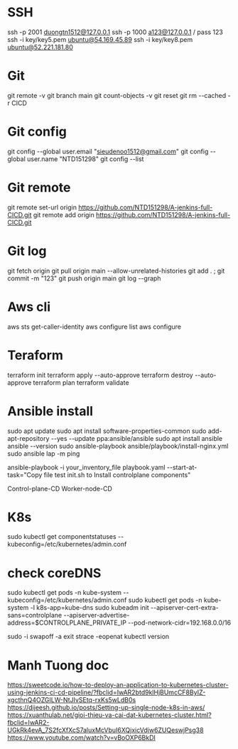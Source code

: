 # SSH 
ssh -p 2001 duongtn1512@127.0.0.1 
ssh -p 1000 a123@127.0.0.1 / pass 123
ssh -i key/key5.pem ubuntu@54.169.45.89
ssh -i key/key8.pem ubuntu@52.221.181.80


# Git
git remote -v
git branch main
git count-objects -v
git reset
git rm --cached -r CICD
# Git config
git config --global user.email "sieudenoo1512@gmail.com"
git config --global user.name "NTD151298"
git config --list
# Git remote
git remote set-url origin https://github.com/NTD151298/A-jenkins-full-CICD.git
git remote add origin https://github.com/NTD151298/A-jenkins-full-CICD.git
# Git log
git fetch origin
git pull origin main --allow-unrelated-histories
git add . ; git commit -m "123"
git push origin main
git log --graph

# Aws cli
aws sts get-caller-identity
aws configure list
aws configure 

# Teraform
terraform init
terraform apply --auto-approve
terraform destroy --auto-approve
terraform plan
terraform validate

# Ansible install
sudo apt update 
sudo apt install software-properties-common 
sudo add-apt-repository --yes --update ppa:ansible/ansible 
sudo apt install ansible
ansible --version
sudo ansible-playbook ansible/playbook/install-nginx.yml 
sudo ansible lap -m ping 

ansible-playbook -i your_inventory_file playbook.yaml --start-at-task="Copy file test init.sh to Install controlplane components"

Control-plane-CD
Worker-node-CD

# K8s
sudo kubectl get componentstatuses --kubeconfig=/etc/kubernetes/admin.conf
# check coreDNS
sudo kubectl get pods -n kube-system --kubeconfig=/etc/kubernetes/admin.conf
sudo kubectl get pods -n kube-system -l k8s-app=kube-dns
sudo kubeadm init --apiserver-cert-extra-sans=controlplane --apiserver-advertise-address=$CONTROLPLANE_PRIVATE_IP --pod-network-cidr=192.168.0.0/16

sudo -i
swapoff -a
exit
strace -eopenat kubectl version

# Manh Tuong doc
https://sweetcode.io/how-to-deploy-an-application-to-kubernetes-cluster-using-jenkins-ci-cd-pipeline/?fbclid=IwAR2btd9klHjBUmcCF8ByIZ-xgcthnQ4OZGILW-NtJIvSEtq-rxKs5wLdB0s
https://dijeesh.github.io/posts/Setting-up-single-node-k8s-in-aws/
https://xuanthulab.net/gioi-thieu-va-cai-dat-kubernetes-cluster.html?fbclid=IwAR2-UGkRk4evA_7S2fcXfXcS7aluxMcVbuI6XQjxicVdjw6ZUQeswjPsg38
https://www.youtube.com/watch?v=vBoOXP6BkDI

